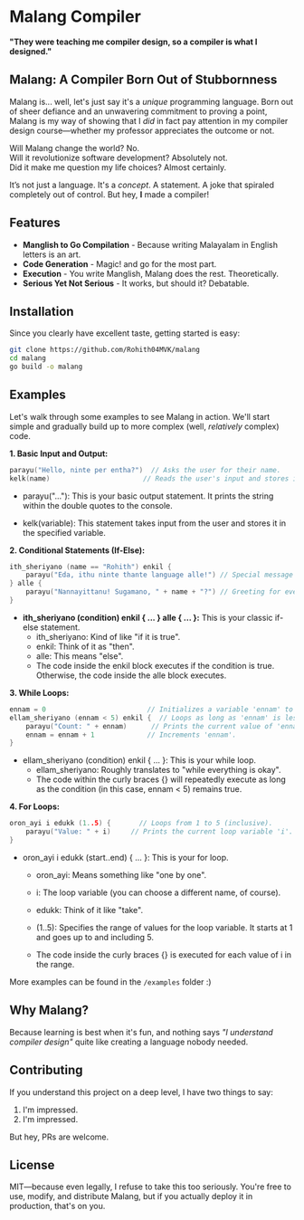 # Malang Compiler  
**"They were teaching me compiler design, so a compiler is what I designed."**  

## Malang: A Compiler Born Out of Stubbornness  
Malang is... well, let's just say it's a *unique* programming language. Born out of sheer defiance and an unwavering commitment to proving a point, Malang is my way of showing that I *did* in fact pay attention in my compiler design course—whether my professor appreciates the outcome or not.  

Will Malang change the world? No.  
Will it revolutionize software development? Absolutely not.  
Did it make me question my life choices? Almost certainly.  

It’s not just a language. It's a *concept*. A statement. A joke that spiraled completely out of control. But hey, **I** made a compiler!  

## Features  
- **Manglish to Go Compilation** - Because writing Malayalam in English letters is an art.  
- **Code Generation** - Magic! and go for the most part. 
- **Execution** - You write Manglish, Malang does the rest. Theoretically.  
- **Serious Yet Not Serious** - It works, but should it? Debatable.

## Installation
Since you clearly have excellent taste, getting started is easy:
```sh
git clone https://github.com/Rohith04MVK/malang
cd malang
go build -o malang
```
## Examples
Let's walk through some examples to see Malang in action. We'll start simple and gradually build up to more complex (well, *relatively* complex) code.

**1. Basic Input and Output:**

```go
parayu("Hello, ninte per entha?")  // Asks the user for their name.
kelk(name)                       // Reads the user's input and stores it in the variable 'name'.
```
- parayu("..."): This is your basic output statement. It prints the string within the double quotes to the console.

- kelk(variable): This statement takes input from the user and stores it in the specified variable.

**2. Conditional Statements (If-Else):**
```go
ith_sheriyano (name == "Rohith") enkil {
    parayu("Eda, ithu ninte thante language alle!") // Special message for Rohith (That's me :D).
} alle {
    parayu("Nannayittanu! Sugamano, " + name + "?") // Greeting for everyone else.
}
```
- **ith_sheriyano (condition) enkil { ... } alle { ... }:** This is your classic if-else statement.
    - ith_sheriyano: Kind of like "if it is true".
    - enkil: Think of it as "then".
    - alle: This means "else".
    - The code inside the enkil block executes if the condition is true. Otherwise, the code inside the alle block executes.

**3. While Loops:**
```go
ennam = 0                         // Initializes a variable 'ennam' to 0.
ellam_sheriyano (ennam < 5) enkil {  // Loops as long as 'ennam' is less than 5.
    parayu("Count: " + ennam)      // Prints the current value of 'ennam'.
    ennam = ennam + 1             // Increments 'ennam'.
}
```
- ellam_sheriyano (condition) enkil { ... }: This is your while loop.
    - ellam_sheriyano: Roughly translates to "while everything is okay".
    - The code within the curly braces {} will repeatedly execute as long as the condition (in this case, ennam < 5) remains true.

**4. For Loops:**
```go
oron_ayi i edukk (1..5) {       // Loops from 1 to 5 (inclusive).
    parayu("Value: " + i)     // Prints the current loop variable 'i'.
}
```

- oron_ayi i edukk (start..end) { ... }: This is your for loop.
    - oron_ayi: Means something like "one by one".

    - i: The loop variable (you can choose a different name, of course).

    - edukk: Think of it like "take".

    - (1..5): Specifies the range of values for the loop variable. It starts at 1 and goes up to and including 5.

    - The code inside the curly braces {} is executed for each value of i in the range.

More examples can be found in the `/examples` folder :)
## Why Malang?
Because learning is best when it's fun, and nothing says *"I understand compiler design"* quite like creating a language nobody needed.

## Contributing
If you understand this project on a deep level, I have two things to say:
1. I'm impressed.
2. I'm impressed.

But hey, PRs are welcome.

## License
MIT—because even legally, I refuse to take this too seriously. You're free to use, modify, and distribute Malang, but if you actually deploy it in production, that's on you.

